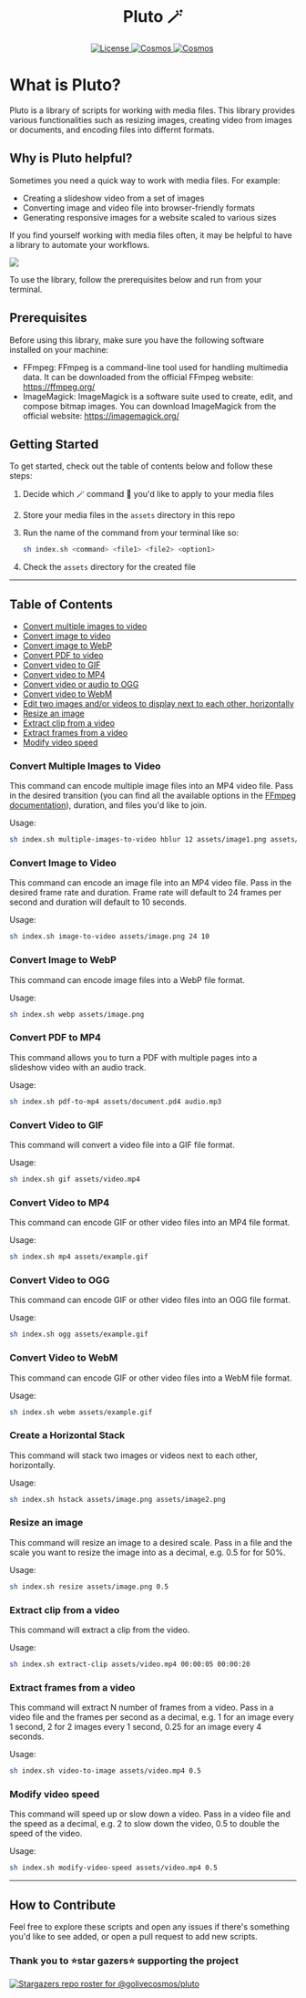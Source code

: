 <h1 align='center' >
Pluto 🪄
</h1>
<p align='center'>
    <a href='https://github.com/golivecosmos/pluto/blob/main/LICENSE'>
    <img src='https://img.shields.io/github/license/golivecosmos/pluto?style=plastic' alt='License' />
    </a>
      <a href='https://github.com/golivecosmos/llm-react-node-app-template'>
        <img src='https://img.shields.io/github/commit-activity/w/golivecosmos/llm-react-node-app-template?style=plastic' alt='Cosmos'              style='margin-    right:3px' />
    </a>
  <a href='https://twitter.com/golivecosmos'>
    <img src='https://img.shields.io/twitter/follow/golivecosmos?style=social' alt='Cosmos' style='margin-right:3px' />
  </a>
</p>

# What is Pluto?

Pluto is a library of scripts for working with media files. This library provides various functionalities such as resizing images, creating video from images or documents, and encoding files into differnt formats.

## Why is Pluto helpful?

Sometimes you need a quick way to work with media files. For example:

- Creating a slideshow video from a set of images
- Converting image and video file into browser-friendly formats
- Generating responsive images for a website scaled to various sizes

If you find yourself working with media files often, it may be helpful to have a library to automate your workflows.

<img src="pluto_demo.gif?raw=true">

To use the library, follow the prerequisites below and run from your terminal.

## Prerequisites

Before using this library, make sure you have the following software installed on your machine:

- FFmpeg: FFmpeg is a command-line tool used for handling multimedia data. It can be downloaded from the official FFmpeg website: https://ffmpeg.org/
- ImageMagick: ImageMagick is a software suite used to create, edit, and compose bitmap images. You can download ImageMagick from the official website: https://imagemagick.org/

## Getting Started

To get started, check out the table of contents below and follow these steps:

1. Decide which 🪄 command 💫 you'd like to apply to your media files

1. Store your media files in the `assets` directory in this repo

1. Run the name of the command from your terminal like so:

    ```bash 
    sh index.sh <command> <file1> <file2> <option1>
    ```

1. Check the `assets` directory for the created file

----------------

## Table of Contents

- [Convert multiple images to video](#convert-multiple-images-to-video)
- [Convert image to video](#convert-image-to-video)
- [Convert image to WebP](#convert-image-to-webp)
- [Convert PDF to video](#convert-pdf-to-mp4)
- [Convert video to GIF](#convert-video-to-gif)
- [Convert video to MP4](#convert-video-to-mp4)
- [Convert video or audio to OGG](#convert-video-to-ogg)
- [Convert video to WebM](#convert-video-to-webm)
- [Edit two images and/or videos to display next to each other, horizontally](#create-a-horizontal-stack)
- [Resize an image](#resize-an-image)
- [Extract clip from a video](#extract-clip-from-a-video)
- [Extract frames from a video](#extract-frames-from-a-video)
- [Modify video speed](#modify-video-speed)

### Convert Multiple Images to Video

This command can encode multiple image files into an MP4 video file. Pass in the desired transition (you can find all the available options in the [FFmpeg documentation](https://trac.ffmpeg.org/wiki/Xfade)), duration, and files you'd like to join.

Usage:

```bash
sh index.sh multiple-images-to-video hblur 12 assets/image1.png assets/image2.png assets/image3.png assets/image4.png 
```

### Convert Image to Video

This command can encode an image file into an MP4 video file. Pass in the desired frame rate and duration. Frame rate will default to 24 frames per second and duration will default to 10 seconds.

Usage:

```bash
sh index.sh image-to-video assets/image.png 24 10
```

### Convert Image to WebP

This command can encode image files into a WebP file format.

Usage:

```bash
sh index.sh webp assets/image.png
```

### Convert PDF to MP4

This command allows you to turn a PDF with multiple pages into a slideshow video with an audio track.

Usage:

```bash
sh index.sh pdf-to-mp4 assets/document.pd4 audio.mp3
```

### Convert Video to GIF

This command will convert a video file into a GIF file format.

Usage:

```bash
sh index.sh gif assets/video.mp4
```

### Convert Video to MP4

This command can encode GIF or other video files into an MP4 file format.

Usage:

```bash
sh index.sh mp4 assets/example.gif
```

### Convert Video to OGG

This command can encode GIF or other video files into an OGG file format.

Usage:

```bash
sh index.sh ogg assets/example.gif
```

### Convert Video to WebM

This command can encode GIF or other video files into a WebM file format.

Usage:

```bash
sh index.sh webm assets/example.gif
```



### Create a Horizontal Stack

This command will stack two images or videos next to each other, horizontally.

Usage:

```bash
sh index.sh hstack assets/image.png assets/image2.png
```

### Resize an image

This command will resize an image to a desired scale. Pass in a file and the scale you want to resize the image into as a decimal, e.g. 0.5 for for 50%.

Usage:

```bash
sh index.sh resize assets/image.png 0.5
```
### Extract clip from a video

This command will extract a clip from the video. 

Usage:

```bash
sh index.sh extract-clip assets/video.mp4 00:00:05 00:00:20 
```

### Extract frames from a video

This command will extract N number of frames from a video. Pass in a video file and the frames per second as a decimal, e.g. 1 for an image every 1 second, 2 for 2 images every 1 second, 0.25 for an image every 4 seconds. 

Usage:

```bash
sh index.sh video-to-image assets/video.mp4 0.5
```

### Modify video speed

This command will speed up or slow down a video. Pass in a video file and the speed as a decimal, e.g. 2 to slow down the video, 0.5 to double the speed of the video. 

Usage:

```bash
sh index.sh modify-video-speed assets/video.mp4 0.5
```

----------------

## How to Contribute

Feel free to explore these scripts and open any issues if there's something you'd like to see added, or open a pull request to add new scripts.

### Thank you to ⭐star gazers⭐ supporting the project

[![Stargazers repo roster for @golivecosmos/pluto](https://reporoster.com/stars/golivecosmos/pluto)](https://github.com/golivecosmos/pluto/stargazers)
